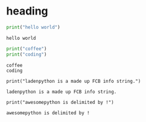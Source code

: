 # heading

<!--phmutest-label testing-1-2-3-->
```python
print("hello world")
```

```expected-output
hello world
```

<!--my-new-label abc-->
```python
print("coffee")
print("coding")
```

```expected-output
coffee
coding
```

```ladenpython
print("ladenpython is a made up FCB info string.")
```

```expected-output
ladenpython is a made up FCB info string.
```

```awesomepython!
print("awesomepython is delimited by !")
```

```expected-output
awesomepython is delimited by !
```

